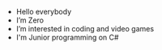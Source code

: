 -  Hello everybody
-  I’m Zero
-  I’m interested in coding and video games
-  I'm Junior programming on C#
